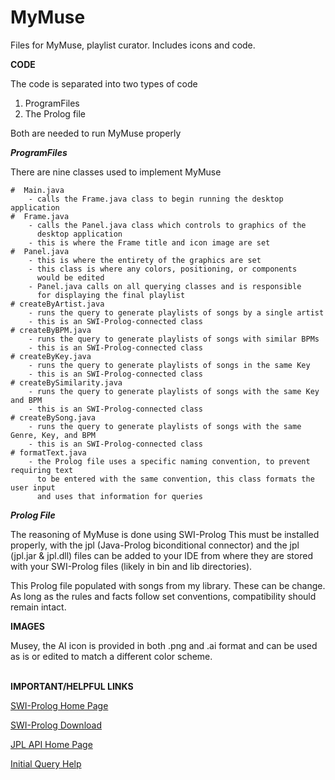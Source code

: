 # MyMuse
Files for MyMuse, playlist curator. Includes icons and code.

<b> CODE </b>

The code is separated into two types of code
 1. ProgramFiles
 2. The Prolog file

Both are needed to run MyMuse properly

<b> <i> ProgramFiles </i> </b>

  There are nine classes used to implement MyMuse
  
    #  Main.java
        - calls the Frame.java class to begin running the desktop application
    #  Frame.java
        - calls the Panel.java class which controls to graphics of the 
          desktop application
        - this is where the Frame title and icon image are set
    #  Panel.java
        - this is where the entirety of the graphics are set
        - this class is where any colors, positioning, or components
          would be edited
        - Panel.java calls on all querying classes and is responsible
          for displaying the final playlist
    # createByArtist.java
        - runs the query to generate playlists of songs by a single artist
        - this is an SWI-Prolog-connected class
    # createByBPM.java
        - runs the query to generate playlists of songs with similar BPMs
        - this is an SWI-Prolog-connected class
    # createByKey.java
        - runs the query to generate playlists of songs in the same Key
        - this is an SWI-Prolog-connected class
    # createBySimilarity.java
        - runs the query to generate playlists of songs with the same Key and BPM
        - this is an SWI-Prolog-connected class
    # createBySong.java
        - runs the query to generate playlists of songs with the same Genre, Key, and BPM
        - this is an SWI-Prolog-connected class
    # formatText.java
        - the Prolog file uses a specific naming convention, to prevent requiring text
          to be entered with the same convention, this class formats the user input
          and uses that information for queries

<b> <i> Prolog File </i> </b>

The reasoning of MyMuse is done using SWI-Prolog
This must be installed properly, with the jpl (Java-Prolog biconditional connector)
and the jpl (jpl.jar & jpl.dll) files can be added to your IDE from where they are stored
with your SWI-Prolog files (likely in bin and lib directories).

This Prolog file populated with songs from my library. These can be change.
As long as the rules and facts follow set conventions, compatibility should remain
intact.

<b> IMAGES </b>

Musey, the AI icon is provided in both .png and .ai format and can be used as is
or edited to match a different color scheme.

</br>
<b> IMPORTANT/HELPFUL LINKS </b>

<a href="https://www.swi-prolog.org/"> SWI-Prolog Home Page </a>

<a href="https://www.swi-prolog.org/download/devel"> SWI-Prolog Download </a>

<a href ="https://jpl7.org/"> JPL API Home Page </a>

<a href="https://codingtechroom.com/question/-query-prolog-variables-jpl"> Initial Query Help </a>
